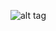 ![alt tag](https://www.google.com.gh/imgres?imgurl=https%3A%2F%2Fupload.wikimedia.org%2Fwikipedia%2Fcommons%2Fthumb%2Fb%2Fb1%2FMeanstack-624x250.jpg%2F300px-Meanstack-624x250.jpg&imgrefurl=https%3A%2F%2Fen.wikipedia.org%2Fwiki%2FMEAN_(software_bundle)&docid=WtDR7L9esHuFGM&tbnid=iKfQE7kfSnuq0M%3A&vet=1&w=300&h=120&safe=active&client=ubuntu&bih=656&biw=1206&ved=0ahUKEwiz0oj40dfQAhUGMBoKHShTDkoQMwgoKA4wDg&iact=mrc&uact=8)
